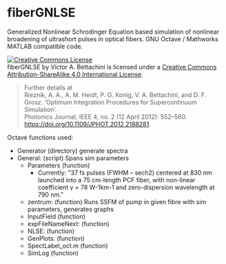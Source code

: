 # fiberGNLSE

Generalized Nonlinear Schrodinger Equation based simulation of nonlinear broadening of ultrashort pulses in optical fibers.
GNU Octave / Mathworks MATLAB compatible code.

<a rel="license" href="http://creativecommons.org/licenses/by-sa/4.0/"><img alt="Creative Commons License" style="border-width:0" src="https://i.creativecommons.org/l/by-sa/4.0/88x31.png" /></a><br /><span xmlns:dct="http://purl.org/dc/terms/" property="dct:title">fiberGNLSE</span> by <span xmlns:cc="http://creativecommons.org/ns#" property="cc:attributionName">Víctor A. Bettachini</span> is licensed under a <a rel="license" href="http://creativecommons.org/licenses/by-sa/4.0/">Creative Commons Attribution-ShareAlike 4.0 International License</a>.

> Further details at  
> Rieznik, A. A., A. M. Heidt, P. G. Konig, V. A. Bettachini, and D. F. Grosz.
> ‘Optimum Integration Procedures for Supercontinuum Simulation’.  
> Photonics Journal, IEEE 4, no. 2 (12 April 2012): 552–560.  
> https://doi.org/10.1109/JPHOT.2012.2188281.

Octave functions used:
- Generator (directory) generate spectra
- General: (script) Spans sim parameters
	- Parameters (function)	
		- Currently: "37 fs pulses (FWHM – sech2) centered at 830 nm launched into a 75 cm-length PCF fiber, with non-linear coefficient γ = 78 W-1km-1 and zero-dispersion wavelength at 790 nm."
	- zentrum: (function) Runs SSFM of pump in given fibre with sim parameters, generates graphs
	- InputField (function)	
	- expFileNameNext: (function)
	- NLSE: (function)
	- GenPlots: (function)
	- SpectLabel_oct.m (function)
	- SimLog (function)

